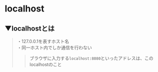 # localhost

## ▼localhostとは
>・127.0.0.1を表すホスト名<br>
>・同一ホスト内でしか通信を行わない<br>
>>ブラウザに入力する`localhost:8080`といったアドレスは、このlocalhostのこと<br>

